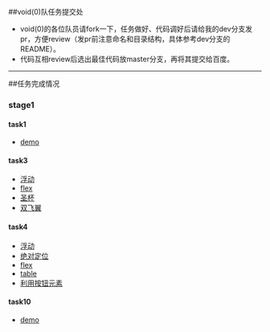 ##void(0)队任务提交处
* void(0)的各位队员请fork一下，任务做好、代码调好后请给我的dev分支发pr，方便review（发pr前注意命名和目录结构，具体参考dev分支的README）。
* 代码互相review后选出最佳代码放master分支，再将其提交给百度。

----

##任务完成情况
### stage1
#### task1
* [demo](http://levonlin.github.io/ife_void0/stage1/task1)

#### task3
* [浮动](http://levonlin.github.io/ife_void0/stage1/task3/task3_float.html)
* [flex](http://levonlin.github.io/ife_void0/stage1/task3/task3_flex.html)
* [圣杯](http://levonlin.github.io/ife_void0/stage1/task3/task3_HolyGrail.html)
* [双飞翼](http://levonlin.github.io/ife_void0/stage1/task3/task3_doublefly.html)

#### task4
* [浮动](http://levonlin.github.io/ife_void0/stage1/task4/task4_float.html)
* [绝对定位](http://levonlin.github.io/ife_void0/stage1/task4/task4_absolute.html)
* [flex](http://levonlin.github.io/ife_void0/stage1/task4/task4_flex.html)
* [table](http://levonlin.github.io/ife_void0/stage1/task4/task4_table.html)
* [利用按钮元素](http://levonlin.github.io/ife_void0/stage1/task4/task4_button.html)

#### task10
* [demo](http://levonlin.github.io/ife_void0/stage1/task10)
